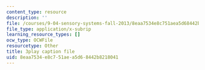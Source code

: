 ```yaml
---
content_type: resource
description: ''
file: /courses/9-04-sensory-systems-fall-2013/8eaa7534e8c751aea5d68442b8218041_rGYhDvz066I.vtt
file_type: application/x-subrip
learning_resource_types: []
ocw_type: OCWFile
resourcetype: Other
title: 3play caption file
uid: 8eaa7534-e8c7-51ae-a5d6-8442b8218041
---
```


